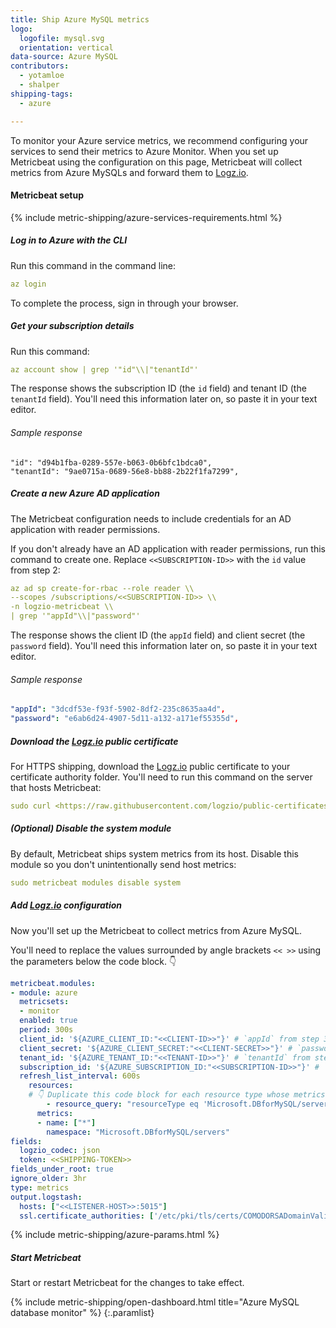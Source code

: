 ```yaml
---
title: Ship Azure MySQL metrics
logo:
  logofile: mysql.svg
  orientation: vertical
data-source: Azure MySQL
contributors:
  - yotamloe
  - shalper
shipping-tags:
  - azure

---
```


To monitor your Azure service metrics,
we recommend configuring your services
to send their metrics to Azure Monitor.
When you set up Metricbeat using the configuration on this page,
Metricbeat will collect metrics from Azure MySQLs
and forward them to [Logz.io](http://logz.io/).

#### Metricbeat setup

{% include metric-shipping/azure-services-requirements.html %}

<div class="tasklist">

##### Log in to Azure with the CLI

Run this command in the command line:

```yml
az login
```

To complete the process, sign in through your browser.

##### Get your subscription details

Run this command:

```yml
az account show | grep '"id"\\|"tenantId"'
```

The response shows the subscription ID (the `id` field)
and tenant ID (the `tenantId` field).
You'll need this information later on, so paste it in your text editor.

###### Sample response

```shell
"id": "d94b1fba-0289-557e-b063-0b6bfc1bdca0",
"tenantId": "9ae0715a-0689-56e8-bb88-2b22f1fa7299",
```

##### Create a new Azure AD application

The Metricbeat configuration needs to include credentials for an AD application with reader permissions.

If you don't already have an AD application with reader permissions,
run this command to create one.
Replace `<<SUBSCRIPTION-ID>>` with the `id` value from step 2:

```yml
az ad sp create-for-rbac --role reader \\
--scopes /subscriptions/<<SUBSCRIPTION-ID>> \\
-n logzio-metricbeat \\
| grep '"appId"\\|"password"'
```

The response shows the client ID (the `appId` field)
and client secret (the `password` field).
You'll need this information later on, so paste it in your text editor.

###### Sample response

```yml
"appId": "3dcdf53e-f93f-5902-8df2-235c8635aa4d",
"password": "e6ab6d24-4907-5d11-a132-a171ef55355d",
```

##### Download the [Logz.io](http://logz.io/) public certificate



For HTTPS shipping, download the [Logz.io](http://logz.io/) public certificate to your certificate authority folder.
You'll need to run this command on the server that hosts Metricbeat:

```yml
sudo curl <https://raw.githubusercontent.com/logzio/public-certificates/master/TrustExternalCARoot_and_USERTrustRSAAAACA.crt> --create-dirs -o /etc/pki/tls/certs/COMODORSADomainValidationSecureServerCA.crt
```

##### (_Optional_) Disable the system module

By default, Metricbeat ships system metrics from its host.
Disable this module so you don't unintentionally send host metrics:

```yml
sudo metricbeat modules disable system
```

##### Add [Logz.io](http://logz.io/) configuration

Now you'll set up the Metricbeat
to collect metrics from Azure MySQL.

You'll need to replace the values surrounded by angle brackets
`<< >>`
using the parameters below the code block. 👇

```yml
metricbeat.modules:
- module: azure
  metricsets:
  - monitor
  enabled: true
  period: 300s
  client_id: '${AZURE_CLIENT_ID:"<<CLIENT-ID>>"}' # `appId` from step 3
  client_secret: '${AZURE_CLIENT_SECRET:"<<CLIENT-SECRET>>"}' # `password` from step 3
  tenant_id: '${AZURE_TENANT_ID:"<<TENANT-ID>>"}' # `tenantId` from step 2
  subscription_id: '${AZURE_SUBSCRIPTION_ID:"<<SUBSCRIPTION-ID>>"}' # `id` from step 2
  refresh_list_interval: 600s
	resources:
    # 👇 Duplicate this code block for each resource type whose metrics you want to ship.
		- resource_query: "resourceType eq 'Microsoft.DBforMySQL/servers'"
      metrics:
      - name: ["*"]
        namespace: "Microsoft.DBforMySQL/servers"
fields:
  logzio_codec: json
  token: <<SHIPPING-TOKEN>>
fields_under_root: true
ignore_older: 3hr
type: metrics
output.logstash:
  hosts: ["<<LISTENER-HOST>>:5015"]
  ssl.certificate_authorities: ['/etc/pki/tls/certs/COMODORSADomainValidationSecureServerCA.crt']
```

{% include metric-shipping/azure-params.html %}

##### Start Metricbeat

Start or restart Metricbeat for the changes to take effect.

{% include metric-shipping/open-dashboard.html title="Azure MySQL database monitor" %}
{:.paramlist}

</div>